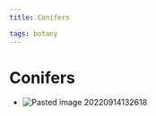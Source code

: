 ```yaml
---
title: Conifers

tags: botany 
---
```


# Conifers
- ![Pasted image 20220914132618](Pasted%20image%2020220914132618.png)